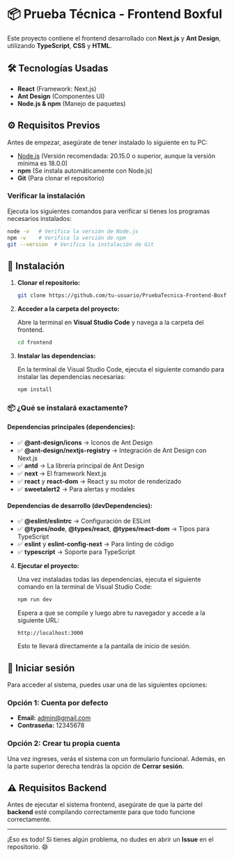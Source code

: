
# 📦 Prueba Técnica - Frontend Boxful

Este proyecto contiene el frontend desarrollado con **Next.js** y **Ant Design**, utilizando **TypeScript**, **CSS** y **HTML**.

## 🛠 Tecnologías Usadas

- **React** (Framework: Next.js)
- **Ant Design** (Componentes UI)
- **Node.js & npm** (Manejo de paquetes)

## ⚙ Requisitos Previos

Antes de empezar, asegúrate de tener instalado lo siguiente en tu PC:

- [Node.js](https://nodejs.org/) (Versión recomendada: 20.15.0 o superior, aunque la versión mínima es 18.0.0)
- **npm** (Se instala automáticamente con Node.js)
- **Git** (Para clonar el repositorio)

### Verificar la instalación

Ejecuta los siguientes comandos para verificar si tienes los programas necesarios instalados:

```bash
node -v   # Verifica la versión de Node.js
npm -v    # Verifica la versión de npm
git --version  # Verifica la instalación de Git
```

## 🚀 Instalación

1. **Clonar el repositorio:**

   ```bash
   git clone https://github.com/tu-usuario/PruebaTecnica-Frontend-Boxful.git
   ```

2. **Acceder a la carpeta del proyecto:**

   Abre la terminal en **Visual Studio Code** y navega a la carpeta del frontend.

   ```bash
   cd frontend
   ```

3. **Instalar las dependencias:**

   En la terminal de Visual Studio Code, ejecuta el siguiente comando para instalar las dependencias necesarias:

   ```bash
   npm install
   ```

### 📦 ¿Qué se instalará exactamente?

#### Dependencias principales (dependencies):
- ✅ **@ant-design/icons** → Iconos de Ant Design
- ✅ **@ant-design/nextjs-registry** → Integración de Ant Design con Next.js
- ✅ **antd** → La librería principal de Ant Design
- ✅ **next** → El framework Next.js
- ✅ **react** y **react-dom** → React y su motor de renderizado
- ✅ **sweetalert2** → Para alertas y modales

#### Dependencias de desarrollo (devDependencies):
- ✅ **@eslint/eslintrc** → Configuración de ESLint
- ✅ **@types/node**, **@types/react**, **@types/react-dom** → Tipos para TypeScript
- ✅ **eslint** y **eslint-config-next** → Para linting de código
- ✅ **typescript** → Soporte para TypeScript

4. **Ejecutar el proyecto:**

   Una vez instaladas todas las dependencias, ejecuta el siguiente comando en la terminal de Visual Studio Code:

   ```bash
   npm run dev
   ```

   Espera a que se compile y luego abre tu navegador y accede a la siguiente URL:

   ```
   http://localhost:3000
   ```

   Esto te llevará directamente a la pantalla de inicio de sesión.

## 🔑 Iniciar sesión

Para acceder al sistema, puedes usar una de las siguientes opciones:

### Opción 1: Cuenta por defecto
- **Email:** admin@gmail.com
- **Contraseña:** 12345678

### Opción 2: Crear tu propia cuenta

Una vez ingreses, verás el sistema con un formulario funcional. Además, en la parte superior derecha tendrás la opción de **Cerrar sesión**.

## ⚠️ Requisitos Backend

Antes de ejecutar el sistema frontend, asegúrate de que la parte del **backend** esté compilando correctamente para que todo funcione correctamente.

---

¡Eso es todo! Si tienes algún problema, no dudes en abrir un **Issue** en el repositorio. 😄
